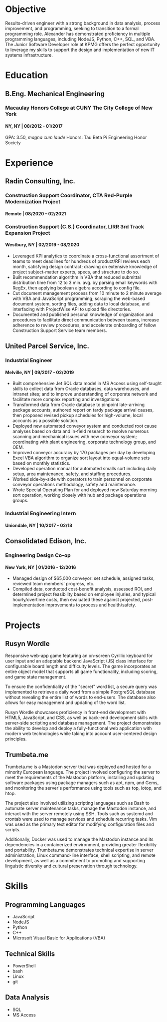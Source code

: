 # Objective

Results-driven engineer with a strong background in data analysis, process improvement, and programming, seeking to transition to a formal programming role. Alexander has demonstrated proficiency in multiple programming languages, including NodeJS, Python, C++, SQL, and VBA. The Junior Software Developer role at KPMG offers the perfect opportunity to leverage my skills to support the design and implementation of new IT systems infrastructure.


#  Education

##  B.Eng. Mechanical Engineering
###  Macaulay Honors College at CUNY The City College of New York
####  NY, NY | 08/2012 - 01/2017
GPA: 3.50, *magna cum laude*
Honors: Tau Beta Pi Engineering Honor Society


# Experience

##  Radin Consulting, Inc.
###  Construction Support Coordinator, CTA Red-Purple Modernization Project
####  Remote | 08/2020 – 02/2021
###  Construction Support (C.S.) Coordinator, LIRR 3rd Track Expansion Project
####  Westbury, NY | 02/2019 - 08/2020

- Leveraged KPI analytics to coordinate a cross-functional assortment of teams to meet deadlines for hundreds of product/RFI reviews each month, satisfying design contract; drawing on extensive knowledge of project subject-matter experts, specs, and structure to do so.
- Built recommendation algorithm in VBA that reduced submittal distribution time from 12 to 3 min. avg. by parsing email keywords with RegEx, then applying boolean algebra according to config file.
- Cut document management process from 10 minute to 2 minute average with VBA and JavaScript programming; scraping the web-based document system, sorting files, adding data to local database, and interfacing with ProjectWise API to upload file directories.
- Documented and published personal knowledge of organization and procedures to facilitate direct communication between teams, increase adherence to review procedures, and accelerate onboarding of fellow Construction Support Service team members.


##  United Parcel Service, Inc.
###  Industrial Engineer
####  Melville, NY | 09/2017 - 02/2019

- Built comprehensive Jet SQL data model in MS Access using self-taught skills to collect data from Oracle databases, data warehouses, and intranet sites; and to improve understanding of corporate network and facilitate more complex reporting and investigations.
- Transformed data from Oracle database to pinpoint late-arriving package accounts, authored report on tardy package arrival causes, then proposed revised pickup schedules for high-volume, local accounts as a possible solution.
- Deployed new automated conveyor system and conducted root cause analyses based on data and in-field research to resolve numerous scanning and mechanical issues with new conveyor system; coordinating with plant engineering, corporate technology group, and OEM.
- Improved conveyor accuracy by 170 packages per day by developing Excel VBA algorithm to organize sort layout into equal-volume sets based on monthly statistics.
- Developed operation manual for automated smalls sort including daily setup, area maintenance, safety, and staffing procedures.
- Worked side-by-side with operators to train personnel on corporate conveyor operations methodology, safety and maintenance.
- Wrote Special Operating Plan for and deployed new Saturday morning sort operation, working closely with hub and package operations groups.


###  Industrial Engineering Intern
#### Uniondale, NY | 10/2017 - 02/18


## Consolidated Edison, Inc.
###  Engineering Design Co-op
####  New York, NY | 01/2016 - 12/2016

- Managed design of $65,000 conveyor: set schedule, assigned tasks, reviewed team members' progress, etc.
- Compiled data, conducted cost-benefit analysis, assessed ROI, and determined project feasibility based on employee injuries, and typical hourly/overtime costs, then evaluated these against projected, post-implementation improvements to process and health/safety.



#  Projects
##  Rusyn Wordle
Responsive web-app game featuring an on-screen Cyrillic keyboard for user input and an adaptable backend JavaScript (JS) class interface for configurable board length and difficulty levels. The game incorporates an entire object model that supports all game functionality, including scoring, and game state management.

To ensure the confidentiality of the "secret" word list, a secure query was implemented to retrieve a daily word from a simple PostgreSQL database without revealing the entire list of words to end-users. The database also allows for easy management and updating of the word list.

Rusyn Wordle showcases proficiency in front-end development with HTML5, JavaScript, and CSS, as well as back-end development skills with server-side scripting and database management. The project demonstrates the ability to develop and deploy a fully-functional web application with modern web technologies while taking into account user-centered design principles. 

##  Trumbeta.me
Trumbeta.me is a Mastodon server that was deployed and hosted for a minority European language. The project involved configuring the server to meet the requirements of the Mastodon platform, installing and updating software packages using package managers such as apt, npm, and Gems, and monitoring the server's performance using tools such as top, iotop, and htop.

The project also involved utilizing scripting languages such as Bash to automate server maintenance tasks, manage the Mastodon instance, and interact with the server remotely using SSH. Tools such as systemd and crontab were used to manage services and schedule recurring tasks. Vim was used as the primary text editor for modifying configuration files and scripts.

Additionally, Docker was used to manage the Mastodon instance and its dependencies in a containerized environment, providing greater flexibility and portability. Trumbeta.me demonstrates technical expertise in server administration, Linux command-line interface, shell scripting, and remote development, as well as a commitment to promoting and supporting linguistic diversity and cultural preservation through technology.



# Skills

## Programming Languages
- JavaScript
- NodeJS
- Python
- C++
- Microsoft Visual Basic for Applications (VBA)

## Technical Skills 
- PowerShell
- bash
- Linux
- git

## Data Analysis
- SQL
- MS Access

